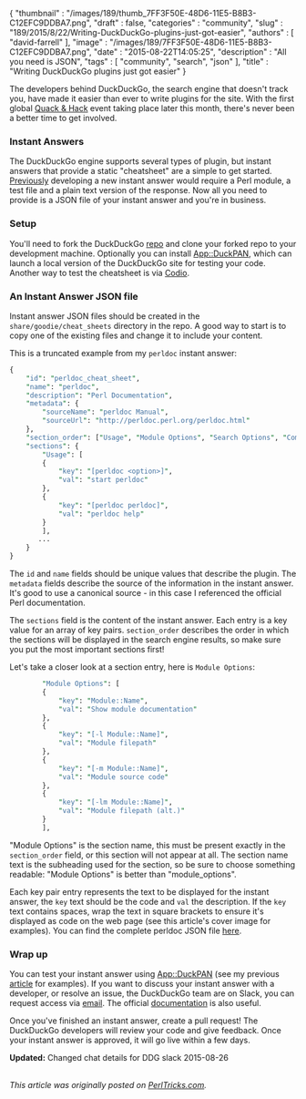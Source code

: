 {
   "thumbnail" : "/images/189/thumb_7FF3F50E-48D6-11E5-B8B3-C12EFC9DDBA7.png",
   "draft" : false,
   "categories" : "community",
   "slug" : "189/2015/8/22/Writing-DuckDuckGo-plugins-just-got-easier",
   "authors" : [
      "david-farrell"
   ],
   "image" : "/images/189/7FF3F50E-48D6-11E5-B8B3-C12EFC9DDBA7.png",
   "date" : "2015-08-22T14:05:25",
   "description" : "All you need is JSON",
   "tags" : [
      "community",
      "search",
      "json"
   ],
   "title" : "Writing DuckDuckGo plugins just got easier"
}


The developers behind DuckDuckGo, the search engine that doesn't track you, have made it easier than ever to write plugins for the site. With the first global [Quack & Hack](https://duck.co/blog/post/196/the-first-global-quack-hack) event taking place later this month, there's never been a better time to get involved.

### Instant Answers

The DuckDuckGo engine supports several types of plugin, but instant answers that provide a static "cheatsheet" are a simple to get started. [Previously](http://perltricks.com/article/169/2015/4/20/Writing-DuckDuckGo-instant-answers-is-easy) developing a new instant answer would require a Perl module, a test file and a plain text version of the response. Now all you need to provide is a JSON file of your instant answer and you're in business.

### Setup

You'll need to fork the DuckDuckGo [repo](https://github.com/duckduckgo/zeroclickinfo-goodies) and clone your forked repo to your development machine. Optionally you can install [App::DuckPAN](https://metacpan.org/pod/App::DuckPAN), which can launch a local version of the DuckDuckGo site for testing your code. Another way to test the cheatsheet is via [Codio](https://vimeo.com/132712266).

### An Instant Answer JSON file

Instant answer JSON files should be created in the `share/goodie/cheat_sheets` directory in the repo. A good way to start is to copy one of the existing files and change it to include your content.

This is a truncated example from my `perldoc` instant answer:

```perl
{
    "id": "perldoc_cheat_sheet",
    "name": "perldoc",
    "description": "Perl Documentation",
    "metadata": {
        "sourceName": "perldoc Manual",
        "sourceUrl": "http://perldoc.perl.org/perldoc.html"
    },
    "section_order": ["Usage", "Module Options", "Search Options", "Common Options"],
    "sections": {
        "Usage": [
        {
            "key": "[perldoc <option>]",
            "val": "start perldoc"
        },
        {
            "key": "[perldoc perldoc]",
            "val": "perldoc help"
        }
        ],
       ...
    }
}
```

The `id` and `name` fields should be unique values that describe the plugin. The `metadata` fields describe the source of the information in the instant answer. It's good to use a canonical source - in this case I referenced the official Perl documentation.

The `sections` field is the content of the instant answer. Each entry is a key value for an array of key pairs. `section_order` describes the order in which the sections will be displayed in the search engine results, so make sure you put the most important sections first!

Let's take a closer look at a section entry, here is `Module Options`:

```perl
        "Module Options": [
        {
            "key": "Module::Name",
            "val": "Show module documentation"
        },
        {
            "key": "[-l Module::Name]",
            "val": "Module filepath"
        },
        {
            "key": "[-m Module::Name]",
            "val": "Module source code"
        },
        {
            "key": "[-lm Module::Name]",
            "val": "Module filepath (alt.)"
        }
        ],
```

"Module Options" is the section name, this must be present exactly in the `section_order` field, or this section will not appear at all. The section name text is the subheading used for the section, so be sure to choose something readable: "Module Options" is better than "module\_options".

Each key pair entry represents the text to be displayed for the instant answer, the `key` text should be the code and `val` the description. If the `key` text contains spaces, wrap the text in square brackets to ensure it's displayed as code on the web page (see this article's cover image for examples). You can find the complete perldoc JSON file [here](https://github.com/duckduckgo/zeroclickinfo-goodies/blob/master/share/goodie/cheat_sheets/json/perldoc.json).

### Wrap up

You can test your instant answer using [App::DuckPAN](https://metacpan.org/pod/App::DuckPAN) (see my previous [article](http://perltricks.com/article/169/2015/4/20/Writing-DuckDuckGo-instant-answers-is-easy) for examples). If you want to discuss your instant answer with a developer, or resolve an issue, the DuckDuckGo team are on Slack, you can request access via [email](mailto:QuackSlack@duckduckgo.com?subject=AddMe). The official [documentation](https://duck.co/duckduckhack/goodie_overview) is also useful.

Once you've finished an instant answer, create a pull request! The DuckDuckGo developers will review your code and give feedback. Once your instant answer is approved, it will go live within a few days.

**Updated:** Changed chat details for DDG slack 2015-08-26

\
*This article was originally posted on [PerlTricks.com](http://perltricks.com).*
